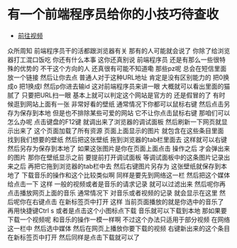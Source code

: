 # 有一个前端程序员给你的小技巧待查收

- [前往视频](https://www.bilibili.com/video/BV1Ct4y1N7hi/)

众所周知
前端程序员干的活都跟浏览器有关
那有的人可能就会说了
你除了给浏览器打工混口饭吃
你还有什么本事
这你还真别说
前端程序员
还是有那么一些很特殊的优势的
不干这个方向的人
还真很有可能不知道嘞
那些pz呢
总会在短信里面放一个链接
然后让你去点
普通人对于这种URL地址
肯定是没有区别能力的
把0换成o
把1换成l
然后p你进去输id 
这对前端程序员来讲一眼
大概就可以看出里面的猫腻了
只要把URL扫一眼
基本上就可以判定这个网站是官方的
还是假冒的了
有时候逛到网站上面有一张
非常好看的壁纸
通常情况下你都可以鼠标右键
然后点击另存为保存到本地
但是也不排除某些可爱的网站
它不让你点击鼠标右键
那咱们可以怎么办呢
点击键盘的F12键
就调出来了浏览器的调试面板
然后刷新一下网页就显示出来了
这个页面加载了所有资源
页面上面显示的图片
就包含在这些条目里面
找到我们想要的壁纸
然后把这张壁纸
拖到浏览器的tab栏里面去
这样就可以右键
然后另存为保存到本地了
如果这张图片是你在页面上面点击
操作之后
才会弹出来的图片
那你在壁纸显示之前
要提前打开调试面板
等调试面板中的这条图片记录出来之后
再把它拖到浏览器的tab栏中去
然后右键图片另存为
这张壁纸就保存到本地了
下载音乐的操作和这个比较类似啊
同样是要先到网络这一栏
然后把这个媒体给点击一下
这样
一般的视频或者是音乐的请求记录
就可以过滤出来
然后呢你再点击播放网页上面的音乐
通常情况下
对音乐或者视频的记录
就会显示在这里
然后呢你在右键点击
在新标签页中打开
这样
当前页面播放的就是你选中的音乐了
再用快捷键Ctrl s
或者是点击这个小图标点下载
音乐就可以下载到本地
那如果要下载一个视频呢
和音乐的操作一模一样啊
不过这个办法只适用于部分视频
在网络这一栏中
然后选中媒体
然后在网页上播放你要下载的视频
右键新出来的这个条目
在新标签页中打开
然后同样是点击下载就可以了
